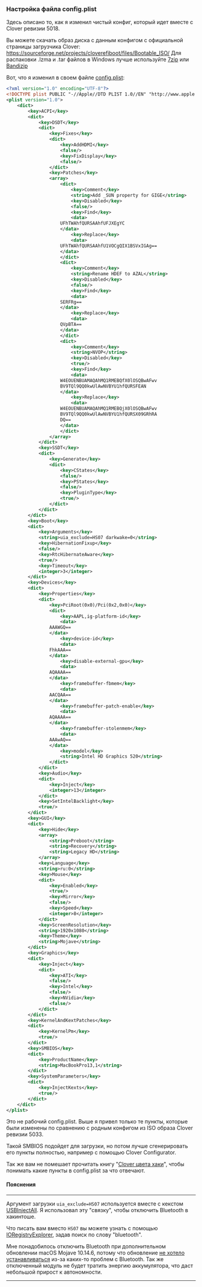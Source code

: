 ### Настройка файла config.plist

Здесь описано то, как я изменил чистый конфиг, который идет вместе с Clover ревизии 5018.

Вы можете скачать образ диска с данным конфигом с официальной страницы загрузчика Clover: https://sourceforge.net/projects/cloverefiboot/files/Bootable_ISO/ Для распаковки .lzma и .tar файлов в Windows лучше используйте [7zip](https://www.7-zip.org/) или [Bandizip]([https://bandisoft.com/bandizip](https://www.bandisoft.com/bandizip))

Вот, что я изменил в своем файле [config.plist](/CLOVER/config.plist):

```xml
<?xml version="1.0" encoding="UTF-8"?>
<!DOCTYPE plist PUBLIC "-//Apple//DTD PLIST 1.0//EN" "http://www.apple.com/DTDs/PropertyList-1.0.dtd">
<plist version="1.0">
    <dict>
        <key>ACPI</key>
        <dict>
            <key>DSDT</key>
            <dict>
                <key>Fixes</key>
                <dict>
                    <key>AddHDMI</key>
                    <false/>
                    <key>FixDisplay</key>
                    <false/>
                </dict>
                <key>Patches</key>
                <array>
                    <dict>
                        <key>Comment</key>
                        <string>Add _SUN property for GIGE</string>
                        <key>Disabled</key>
                        <false/>
                        <key>Find</key>
                        <data>
					UFhTWAhfQURSAAhfUFJXEgYC
					</data>
                        <key>Replace</key>
                        <data>
					UFhTWAhfQURSAAhfU1VOCgQIX1BSVxIGAg==
					</data>
                    </dict>
                    <dict>
                        <key>Comment</key>
                        <string>Rename HDEF to AZAL</string>
                        <key>Disabled</key>
                        <false/>
                        <key>Find</key>
                        <data>
					SERFRg==
					</data>
                        <key>Replace</key>
                        <data>
					QVpBTA==
					</data>
                    </dict>
                    <dict>
                        <key>Comment</key>
                        <string>NVOP</string>
                        <key>Disabled</key>
                        <true/>
                        <key>Find</key>
                        <data>
					W4EOUENBUAMAQAhMQ1RMEBQfX0lOSQBwAFwv
					BV9TQl9QQ0kwUlAwNVBYU1hfQURSFEAN
					</data>
                        <key>Replace</key>
                        <data>
					W4EOUENBUAMAQAhMQ1RMEBQjX0lOSQBwAFwv
					BV9TQl9QQ0kwUlAwNVBYU1hfQURSX09GRhRA
					DQ==
					</data>
                    </dict>
                </array>
            </dict>
            <key>SSDT</key>
            <dict>
                <key>Generate</key>
                <dict>
                    <key>CStates</key>
                    <false/>
                    <key>PStates</key>
                    <false/>
                    <key>PluginType</key>
                    <true/>
                </dict>
            </dict>
        </dict>
        <key>Boot</key>
        <dict>
            <key>Arguments</key>
            <string>uia_exclude=HS07 darkwake=0</string>
            <key>HibernationFixup</key>
            <false/>
            <key>RtcHibernateAware</key>
            <true/>
            <key>Timeout</key>
            <integer>3</integer>
        </dict>
        <key>Devices</key>
        <dict>
            <key>Properties</key>
            <dict>
                <key>PciRoot(0x0)/Pci(0x2,0x0)</key>
                <dict>
                    <key>AAPL,ig-platform-id</key>
                    <data>
				AAAWGQ==
				</data>
                    <key>device-id</key>
                    <data>
				FhkAAA==
				</data>
                    <key>disable-external-gpu</key>
                    <data>
				AQAAAA==
				</data>
                    <key>framebuffer-fbmem</key>
                    <data>
				AACQAA==
				</data>
                    <key>framebuffer-patch-enable</key>
                    <data>
				AQAAAA==
				</data>
                    <key>framebuffer-stolenmem</key>
                    <data>
				AAAwAQ==
				</data>
                    <key>model</key>
                    <string>Intel HD Graphics 520</string>
                </dict>
            </dict>
            <key>Audio</key>
            <dict>
                <key>Inject</key>
                <integer>13</integer>
            </dict>
            <key>SetIntelBacklight</key>
            <true/>
        </dict>
        <key>GUI</key>
        <dict>
            <key>Hide</key>
            <array>
                <string>Preboot</string>
                <string>Recovery</string>
                <string>Legacy HD</string>
            </array>
            <key>Language</key>
            <string>ru:0</string>
            <key>Mouse</key>
            <dict>
                <key>Enabled</key>
                <true/>
                <key>Mirror</key>
                <false/>
                <key>Speed</key>
                <integer>8</integer>
            </dict>
            <key>ScreenResolution</key>
            <string>1920x1080</string>
            <key>Theme</key>
            <string>Mojave</string>
        </dict>
        <key>Graphics</key>
        <dict>
            <key>Inject</key>
            <dict>
                <key>ATI</key>
                <false/>
                <key>Intel</key>
                <false/>
                <key>NVidia</key>
                <false/>
            </dict>
        </dict>
        <key>KernelAndKextPatches</key>
        <dict>
            <key>KernelPm</key>
            <true/>
        </dict>
        <key>SMBIOS</key>
        <dict>
            <key>ProductName</key>
            <string>MacBookPro13,1</string>
        </dict>
        <key>SystemParameters</key>
        <dict>
            <key>InjectKexts</key>
            <true/>
        </dict>
    </dict>
</plist>
```

Это не рабочий config.plist. Выше я привел только те пункты, которые были изменены по сравнению с родным конфигом из ISO образа Clover ревизии 5033.

Такой SMBIOS подойдет для загрузки, но потом лучше сгенерировать его пункты полностью, например с помощью Clover Configurator.

Так же вам не помешает прочитать книгу "[Clover цвета хаки](https://sourceforge.net/projects/cloverefiboot/files/Documents/)", чтобы понимать какие пункты в config.plist за что отвечают.

#### Пояснения

---

Аргумент загрузки `uia_exclude=HS07` используется вместе с кекстом [USBInjectAll](/docs/RUS/Configuring/InstalledKexts.md). Я использовал эту "связку", чтобы отключить Bluetooth в хакинтоше.

Что писать вам вместо `HS07` вы можете узнать с помощью [IORegistryExplorer](/docs/RUS/ProgramsList/HackintoshTools.md), задав  поиск по слову "bluetooth".

Мне понадобилось отключить Bluetooth при дополнительном обновлении macOS Mojave 10.14.6, потому что обновление [не хотело устанавливаться](https://vk.com/wall-12954845_488300) из-за каких-то проблем с Bluetooth. Так же отключенный модуль не будет тратить энергию аккумулятора, что даст небольшой прирост к автономности.

---